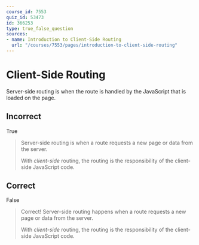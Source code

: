 ```yaml
---
course_id: 7553
quiz_id: 53473
id: 366253
type: true_false_question
sources:
- name: Introduction to Client-Side Routing
  url: "/courses/7553/pages/introduction-to-client-side-routing"
---
```


# Client-Side Routing

Server-side routing is when the route is handled by the JavaScript that is
loaded on the page.

## Incorrect

True

> Server-side routing is when a route requests a new page or data from the server.
> 
> With _client-side_ routing, the routing is the responsibility of the client-side
> JavaScript code.

## Correct

False

> Correct! Server-side routing happens when a route requests a new page or data
> from the server.
> 
> With _client-side_ routing, the routing is the responsibility of the client-side
> JavaScript code.

